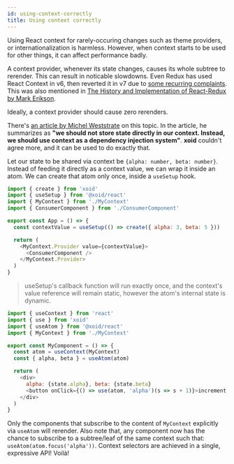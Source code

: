 ```yaml
---
id: using-context-correctly
title: Using context correctly
---
```


Using React context for rarely-occuring changes such as theme providers, or internationalization is harmless. However, when context starts to be used for other things, it can affect performance badly.

A context provider, whenever its state changes, causes its whole subtree to rerender. This can result in noticable slowdowns. Even Redux has used React Context in v6, then reverted it in v7 due to [some recurring complaints](https://github.com/reduxjs/react-redux/issues/1164). This was also mentioned in [The History and Implementation of React-Redux by Mark Erikson](https://blog.isquaredsoftware.com/2018/11/react-redux-history-implementation/#v7-0).

Ideally, a context provider should cause zero rerenders.

There's [an article by Michel Weststrate](https://medium.com/@mweststrate/how-to-safely-use-react-context-b7e343eff076) on this topic. In the article, he summarizes as **"we should not store state directly in our context. Instead, we should use context as a dependency injection system"**. **xoid** couldn't agree more, and it can be used to do exactly that.

Let our state to be shared via context be `{alpha: number, beta: number}`. Instead of feeding it directly as a context value, we can wrap it inside an atom. We can create that atom only once, inside a `useSetup` hook.

```js title="./App.tsx"
import { create } from 'xoid'
import { useSetup } from '@xoid/react'
import { MyContext } from './MyContext'
import { ConsumerComponent } from './ConsumerComponent'

export const App = () => {
  const contextValue = useSetup(() => create({ alpha: 3, beta: 5 }))

  return (
    <MyContext.Provider value={contextValue}>
      <ConsumerComponent />
    </MyContext.Provider>
  )
}
```
> useSetup's callback function will run exactly once, and the context's value reference will remain static, however the atom's internal state is dynamic.

```js title="./MyComponent.tsx"
import { useContext } from 'react'
import { use } from 'xoid'
import { useAtom } from '@xoid/react'
import { MyContext } from './MyContext'

export const MyComponent = () => {
  const atom = useContext(MyContext)
  const { alpha, beta } = useAtom(atom)

  return (
    <div>
      alpha: {state.alpha}, beta: {state.beta}
      <button onClick={() => use(atom, 'alpha')(s => s + 1)}>increment alpha</button>
    </div>
  )
}
```

Only the components that subscribe to the content of `MyContext` explicitly via `useAtom` will rerender. Also note that, any component now has the chance to subscribe to a subtree/leaf of the same context such that: `useAtom(atom.focus('alpha'))`. Context selectors are achieved in a single, expressive API! Voilà!
